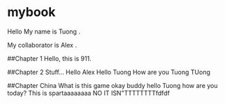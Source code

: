 # mybook
Hello
My
name
is
Tuong
.

My
collaborator
is
Alex
.

##Chapter 1
Hello, this is 911. 

##Chapter 2
Stuff...
Hello Alex
Hello Tuong
How are you Tuong TUong 

##Chapter China 
What is this game okay buddy hello Tuong how are you today?
This is spartaaaaaaaa
NO IT ISN"TTTTTTTTfdfdf